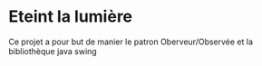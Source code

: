 <h1>Eteint la lumière</h1>

Ce projet a pour but de manier le patron Oberveur/Observée et la bibliothèque java swing
